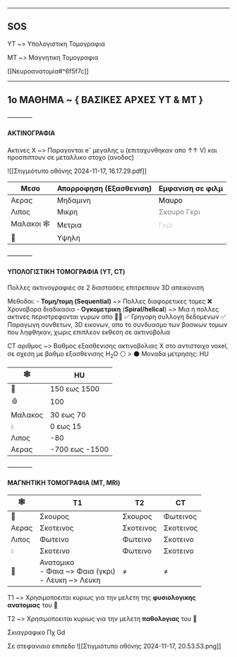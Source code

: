 ***

## SOS


ΥΤ ~> Υπολογιστικη Τομογραφια

ΜΤ ~> Μαγνητικη Τομογραφια

[[Νευροανατομία#^6f5f7c]]

***
## 1ο ΜΑΘΗΜΑ ~ { ΒΑΣΙΚΕΣ ΑΡΧΕΣ ΥΤ & ΜΤ }


――――
#### ΑΚΤΙΝΟΓΡΑΦΙΑ

Ακτινες Χ  ~> Παραγονται e<sup>-</sup> μεγαλης u (επιταχυνθηκαν απο ↑↑ V) και προσπιπτουν σε μεταλλικο στοχο (ανοδος)

![[Στιγμιότυπο οθόνης 2024-11-17, 16.17.29.pdf]]

| Μεσο        | Απορροφηση (Εξασθενιση) | Εμφανιση σε φιλμ                              |
| ----------- | ----------------------- | --------------------------------------------- |
| Αερας       | Μηδαμινη                | <font color="#000000">Μαυρο</FONTCOLOR>       |
| Λιπος       | Μικρη                   | <font color="#808080">Σκουρο Γκρι</FONTCOLOR> |
| Μαλακοι 🕸️ | Μετρια                  | <font color="#D3D3D3">Γκρι</FONTCOLOR>        |
| 🦴          | Υψηλη                   | <font color="#FFFFFF">Ασπρο</FONTCOLOR>       |
 
――――
#### ΥΠΟΛΟΓΙΣΤΙΚΗ ΤΟΜΟΓΡΑΦΙΑ (ΥΤ, CT)

Πολλες ακτινογραφιες σε 2 διαστασεις επιτρεπουν 3D απεικονιση

Μεθοδοι:
	-  **Τομη/τομη (Sequential)** ~> Πολλες διαφορετικες τομες
		❌  Χρονοβορα διαδικασια
	-  **Ογκομετρικη** (**Spiral/helical**) ~> Μια ή πολλες ακτινες περιστρεφονται γυρων απο 👳‍♀️
		✅  Γρηγορη συλλογη δεδομενων
		✅  Παραγωγη συνθετων, 3D εικονων, απο το συνδυασμο των βασικων τομων που ληφθηκαν, χωρις επιπλεον εκθεση σε ακτινοβολια

CT αριθμος ~> Βαθμος εξασθενισης ακτινοβολιας X στο αντιστοιχο voxel, σε σχεση με βαθμο εξασθενισης H<sub>2</sub>O
	⚪️ > ⚫️
	Μοναδα μετρησης: HU

| 🕸️     | HU             |
| ------- | -------------- |
| 🦴      | 150 εως 1500   |
| 🩸      | 100            |
| Μαλακος | 30 εως 70      |
| 💧      | 0 εως 15       |
| Λιπος   | -80            |
| Αερας   | -700 εως -1500 |

――――
#### ΜΑΓΝΗΤΙΚΗ ΤΟΜΟΓΡΑΦΙΑ (ΜΤ, MRI)


| 🕸️   | T1                                                       | T2        | CT        |
| ----- | -------------------------------------------------------- | --------- | --------- |
| 🦴    | Σκουρος                                                  | Σκουρος   | Φωτεινος  |
| Αερας | Σκοτεινος                                                | Σκοτεινος | Σκοτεινος |
| Λιπος | Φωτεινο                                                  | Φωτεινο   | Σκοτεινο  |
| 💧    | Σκοτεινο                                                 | Φωτεινο   | Σκοτεινο  |
| 🧠    | Ανατομικο<br>-  Φαια ~> Φαια (γκρι)<br>-  Λευκη ~> Λευκη | ≠         | ≠         |

T1 ~> Χρησιμοποειται κυριως για την μελετη της **φυσιολογικης ανατομιας** του 🧠

Τ2 ~> Χρησιμοποειται κυριως για την μελετη **παθολογιας** του 🧠

Σκιαγραφικο
	Πχ Gd

Σε στεφανιαιο επιπεδο
	![[Στιγμιότυπο οθόνης 2024-11-17, 20.53.53.png]]



